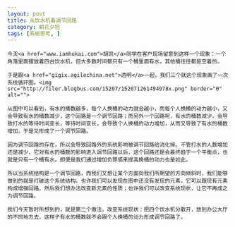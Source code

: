 ```yaml
---
layout: post
title: 从饮水机看调节回路
category: 朝花夕拾
tags: [系统思考, ]
---
```


	今天<a href="www.iamhukai.com">胡凯</a>同学在客户现场留意到这样一个现象：一个角落里面摆放着四台饮水机，但大多数时间都只有一个桶里面有水，其他桶往往都是空着的。

	于是跟<a href="gigix.agilechina.net">透明</a>一起，我们三个就这个现象画了一次系统循环图。<img src="http://filer.blogbus.com/15207/152071261494978x.png" border="0" alt="">

	从图中可以看到，有水的桶数越多，每个人换桶的动力就会越小，而每个人换桶的动力越小，又会导致有水的桶数减少，这个回路是一个调节回路；而另外一个回路呢，有水的桶数减少，会导致打水的等待时间变长，等待时间变长，会导致个人换桶的动力增加，从而又导致了有水的桶数增加，于是又形成了一个调节回路。

	因为调节回路的存在，所以会导致回路外的系统影响被调节回路给消化掉。不管打水的人数增加还是减少，它对有水的桶数的影响进入调节回路以后，这个回路还是会最终趋于一个平衡点，也就是只有一个桶有水。即便是我们通过增加负罪感来提高换桶的动力也是如此。

	所以当系统结构是一个调节回路，而我们又想让某个方面向我们所期望的方向倾斜时，我们能够做到的就是打破这个系统结构。也许我们可以发现在图中还没有发现的元素，它可以跟现有元素构成增强回路，然后我们想办法改变新元素的性质；也许我们可以改变系统现状，让它不再成之为调节回路。

	我们今天暂时所想到的，就是第二个做法，改变系统现状：把四个饮水机分散开，放到办公大厅的不同地方去，这样子有水的桶数就不会跟个人换桶的动力形成调节回路了。